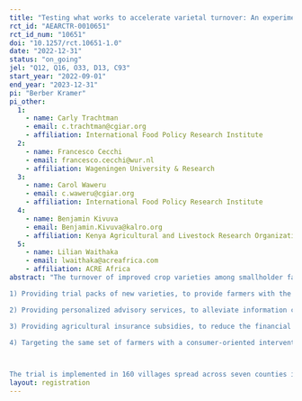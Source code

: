 ```yaml
---
title: "Testing what works to accelerate varietal turnover: An experiment in Kenya"
rct_id: "AEARCTR-0010651"
rct_id_num: "10651"
doi: "10.1257/rct.10651-1.0"
date: "2022-12-31"
status: "on_going"
jel: "Q12, Q16, O33, D13, C93"
start_year: "2022-09-01"
end_year: "2023-12-31"
pi: "Berber Kramer"
pi_other:
  1:
    - name: Carly Trachtman
    - email: c.trachtman@cgiar.org
    - affiliation: International Food Policy Research Institute
  2:
    - name: Francesco Cecchi
    - email: francesco.cecchi@wur.nl
    - affiliation: Wageningen University & Research
  3:
    - name: Carol Waweru
    - email: c.waweru@cgiar.org
    - affiliation: International Food Policy Research Institute
  4:
    - name: Benjamin Kivuva
    - email: Benjamin.Kivuva@kalro.org
    - affiliation: Kenya Agricultural and Livestock Research Organization
  5:
    - name: Lilian Waithaka
    - email: lwaithaka@acreafrica.com
    - affiliation: ACRE Africa
abstract: "The turnover of improved crop varieties among smallholder farmers has been slow, and little is known about the drivers of varietal replacement and product substitution. Such low varietal turnover limits the extent to which investments in crop breeding programs can contribute to achieving the sustainable development goals. This cluster randomized trial, implemented in seven counties in Kenya, will therefore generate behavioral intelligence on what drives farmers', consumers' and private-sector decisions to adopt new varieties. Specifically, we will test whether varietal turnover can be accelerated through four interventions:
1) Providing trial packs of new varieties, to provide farmers with the opportunity to test new varieties at a lower cost (randomized at the village level, with additional randomization within villages in terms of who receives trial packs);
2) Providing personalized advisory services, to alleviate information constraints on how to cultivate these new varieties (randomized at the village level, with additional randomization within villages in terms of who is targeted with advisories); 
3) Providing agricultural insurance subsidies, to reduce the financial risk associated with investing in more expensive seeds (randomized at the farmer level, within villages); and 
4) Targeting the same set of farmers with a consumer-oriented intervention that addresses factors related to the taste, texture, nutritious value or other consumer-related characteristics of the final product associated with a new variety (randomized at the village level).

The trial is implemented in 160 villages spread across seven counties in Kenya, with 40 farmers per village recruited into the study. Results are expected to be available by December 2024."
layout: registration
---
```


